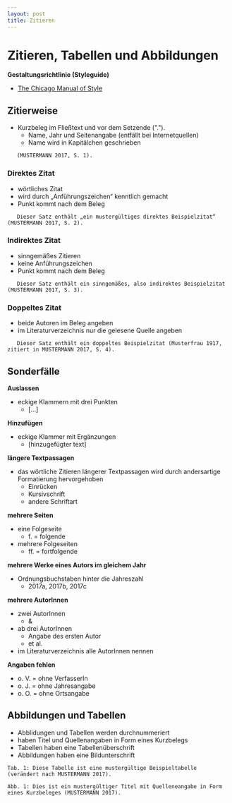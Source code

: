 ```yaml
---
layout: post
title: Zitieren
---
```


# Zitieren, Tabellen und Abbildungen

**Gestaltungsrichtlinie (Styleguide)**
- [The Chicago Manual of Style](http://www.chicagomanualofstyle.org/home.html)

## Zitierweise

- Kurzbeleg im Fließtext und vor dem Setzende (".").
  - Name, Jahr und Seitenangabe (entfällt bei Internetquellen)
  - Name wird in Kapitälchen geschrieben

```
   (MUSTERMANN 2017, S. 1).
```


### Direktes Zitat
- wörtliches Zitat
- wird durch „Anführungszeichen“ kenntlich gemacht
- Punkt kommt nach dem Beleg

```
   Dieser Satz enthält „ein mustergültiges direktes Beispielzitat“ (MUSTERMANN 2017, S. 2).
```


### Indirektes Zitat
- sinngemäßes Zitieren
- keine Anführungszeichen
- Punkt kommt nach dem Beleg

```
   Dieser Satz enthält ein sinngemäßes, also indirektes Beispielzitat (MUSTERMANN 2017, S. 3).
```


### Doppeltes Zitat
- beide Autoren im Beleg angeben
- im Literaturverzeichnis nur die gelesene Quelle angeben

```
   Dieser Satz enthält ein doppeltes Beispielzitat (Musterfrau 1917, zitiert in MUSTERMANN 2017, S. 4).
```


## Sonderfälle 

**Auslassen**
- eckige Klammern mit drei Punkten
  - [...]

**Hinzufügen**
- eckige Klammer mit Ergänzungen
  - [hinzugefügter text]

**längere Textpassagen**
- das wörtliche Zitieren längerer Textpassagen wird durch andersartige Formatierung hervorgehoben
  - Einrücken
  - Kursivschrift
  - andere Schriftart

**mehrere Seiten**
- eine Folgeseite
  - f. = folgende
- mehrere Folgeseiten
  - ff. = fortfolgende

**mehrere Werke eines Autors im gleichem Jahr**
- Ordnungsbuchstaben hinter die Jahreszahl 
  - 2017a, 2017b, 2017c

**mehrere AutorInnen**
  - zwei AutorInnen
    - &
  - ab drei AutorInnen
    - Angabe des ersten Autor 
    - et al.
  - im Literaturverzeichnis alle AutorInnen nennen

**Angaben fehlen**
  - o. V. = ohne VerfasserIn
  - o. J. = ohne Jahresangabe
  - o. O. = ohne Ortsangabe


## Abbildungen und Tabellen

- Abblidungen und Tabellen werden durchnummeriert
- haben Titel und Quellenangaben in Form eines Kurzbelegs
- Tabellen haben eine Tabellenüberschrift
- Abbildungen haben eine Bildunterschrift

```
Tab. 1: Diese Tabelle ist eine mustergültige Beispieltabelle (verändert nach MUSTERMANN 2017).
```
```
Abb. 1: Dies ist ein mustergültiger Titel mit Quelleneangabe in Form eines Kurzbeleges (MUSTERMANN 2017).
```
